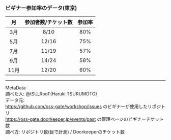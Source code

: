 ### ビギナー参加率のデータ(東京)
|月|参加者数/チケット数|参加率|
|:--:|:--:|:--:|
|3月|8/10 |80%|
|5月|12/16|75%|
|7月|11/19|57%|
|9月|14/24|58%|
|11月|12/20|60%|

---

MetaData  
調べた人: @tSU_RooT(Haruki TSURUMOTO)  
データ元:  
https://github.com/oss-gate/workshop/issues  のビギナーが使用したリポジトリ  
https://oss-gate.doorkeeper.jp/events/past の管理ページのビギナーチケット数  
調べ方: リポジトリ数(目で計測) / Doorkeeperのチケット数  
